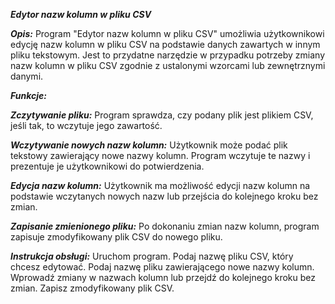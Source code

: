 ***Edytor nazw kolumn w pliku CSV***


***Opis:***
Program "Edytor nazw kolumn w pliku CSV" umożliwia użytkownikowi edycję nazw kolumn w pliku CSV na podstawie danych zawartych w innym pliku tekstowym. Jest to przydatne narzędzie w przypadku potrzeby zmiany nazw kolumn w pliku CSV zgodnie z ustalonymi wzorcami lub zewnętrznymi danymi.


***Funkcje:***

***Zczytywanie pliku:*** 
Program sprawdza, czy podany plik jest plikiem CSV, jeśli tak, to wczytuje jego zawartość.

***Wczytywanie nowych nazw kolumn:*** 
Użytkownik może podać plik tekstowy zawierający nowe nazwy kolumn. Program wczytuje te nazwy i prezentuje je użytkownikowi do potwierdzenia.

***Edycja nazw kolumn:*** 
Użytkownik ma możliwość edycji nazw kolumn na podstawie wczytanych nowych nazw lub przejścia do kolejnego kroku bez zmian.

***Zapisanie zmienionego pliku:*** 
Po dokonaniu zmian nazw kolumn, program zapisuje zmodyfikowany plik CSV do nowego pliku.


***Instrukcja obsługi:***
Uruchom program.
Podaj nazwę pliku CSV, który chcesz edytować.
Podaj nazwę pliku zawierającego nowe nazwy kolumn.
Wprowadź zmiany w nazwach kolumn lub przejdź do kolejnego kroku bez zmian.
Zapisz zmodyfikowany plik CSV.
